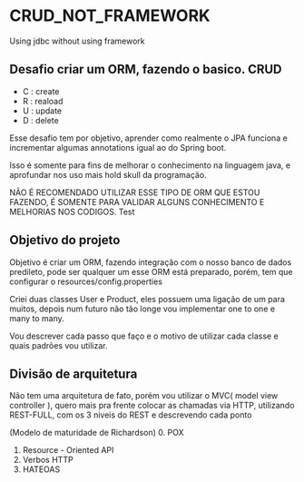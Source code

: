# CRUD_NOT_FRAMEWORK

Using jdbc without using framework

## Desafio criar um ORM, fazendo o basico. CRUD

* C : create
* R : reaload
* U : update
* D : delete

Esse desafio tem por objetivo, aprender como realmente o JPA funciona e incrementar algumas annotations igual ao do
Spring boot.

Isso é somente para fins de melhorar o conhecimento na linguagem java, e aprofundar nos uso mais hold skull da
programação.

NÃO É RECOMENDADO UTILIZAR ESSE TIPO DE ORM QUE ESTOU FAZENDO, É SOMENTE PARA VALIDAR ALGUNS CONHECIMENTO E MELHORIAS
NOS CODIGOS.
Test

## Objetivo do projeto

Objetivo é criar um ORM, fazendo integração com o nosso banco de dados predileto, pode ser qualquer um esse ORM está
preparado, porém, tem que configurar o resources/config.properties

Criei duas classes User e Product, eles possuem uma ligação de um para muitos, depois num futuro não tão longe vou
implementar one to one e many to many.

Vou descrever cada passo que faço e o motivo de utilizar cada classe e quais padrões vou utilizar.

## Divisão de arquitetura

Não tem uma arquitetura de fato, porém vou utilizar o MVC( model view controller ), quero mais pra frente colocar as
chamadas via HTTP, utilizando REST-FULL, com os 3 niveis do REST e descrevendo cada ponto

(Modelo de maturidade de Richardson)
0. POX
1. Resource - Oriented API
2. Verbos HTTP
3. HATEOAS
